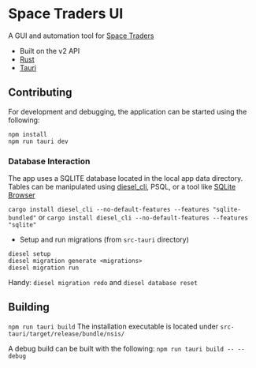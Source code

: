 # Space Traders UI
A GUI and automation tool for [Space Traders](https://spacetraders.io/)
  - Built on the v2 API
  - [Rust](https://www.rust-lang.org/)
  - [Tauri](https://tauri.app)

## Contributing
For development and debugging, the application can be started using the following:
```curl
npm install
npm run tauri dev
```

### Database Interaction
The app uses a SQLITE database located in the local app data directory. Tables can be manipulated using [diesel_cli](https://crates.io/crates/diesel_cli), PSQL, or a tool like [SQLite Browser](https://sqlitebrowser.org/)

`cargo install diesel_cli --no-default-features --features "sqlite-bundled"` or `cargo install diesel_cli --no-default-features --features "sqlite"`

- Setup and run migrations (from `src-tauri` directory)
```curl
diesel setup
diesel migration generate <migrations>
diesel migration run
```

Handy: `diesel migration redo` and `diesel database reset`

## Building
`npm run tauri build`
The installation executable is located under `src-tauri/target/release/bundle/nsis/`

A debug build can be built with the following:
`npm run tauri build -- --debug`
